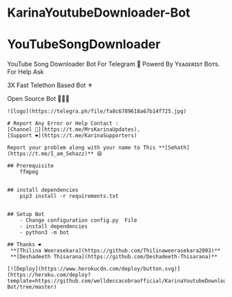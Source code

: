 # KarinaYoutubeDownloader-Bot
# YouTubeSongDownloader
YouTube Song Downloader Bot For Telegram 🔮 Powerd By Yᴇᴀɢᴇʀɪsᴛ Bᴏᴛs. For Help Ask

3X Fast Telethon Based Bot ⚜

Open Source Bot 👨🏻‍💻


```
![logo](https://telegra.ph/file/fa8c6789618a67b14f725.jpg)

# Report Any Error or Help Contact :
[Channel 💬](https://t.me/MrsKarinaUpdates), 
[Support ❤️](https://t.me/KarinaSupporters) 

Report your problem along with your name to This **[Sehath](https://t.me/I_am_Sehazz)** 😪

## Prerequisite
    ffmpeg
  
    
## install dependencies
    pip3 install -r requirements.txt


## Setup Bot
    - Change configuration config.py  File
    - install dependencies
    - python3 -m bot
    
## Thanks ❤️
 **[Thilina Weerasekara](https://github.com/Thilinaweerasekara2003)**
 **[Deshadeeth Thisarana](https://github.com/Deshadeeth-Thisarana)**

[![Deploy](https://www.herokucdn.com/deploy/button.svg)](https://heroku.com/deploy?template=https://github.com/welldeccacobraofficial/KarinaYoutubeDownloader-Bot/tree/master)
